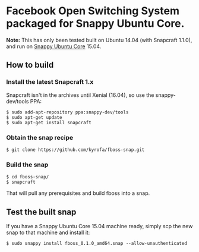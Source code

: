 # Facebook Open Switching System packaged for Snappy Ubuntu Core.

**Note:** This has only been tested built on Ubuntu 14.04 (with Snapcraft
1.1.0), and run on [Snappy Ubuntu Core][1] 15.04.


## How to build

### Install the latest Snapcraft 1.x

Snapcraft isn't in the archives until Xenial (16.04), so use the
snappy-dev/tools PPA:

    $ sudo add-apt-repository ppa:snappy-dev/tools
    $ sudo apt-get update
    $ sudo apt-get install snapcraft


### Obtain the snap recipe

    $ git clone https://github.com/kyrofa/fboss-snap.git


### Build the snap

    $ cd fboss-snap/
    $ snapcraft

That will pull any prerequisites and build fboss into a snap.


## Test the built snap

If you have a Snappy Ubuntu Core 15.04 machine ready, simply scp the new snap
to that machine and install it:

    $ sudo snappy install fboss_0.1.0_amd64.snap --allow-unauthenticated


[1]: https://developer.ubuntu.com/en/snappy/
